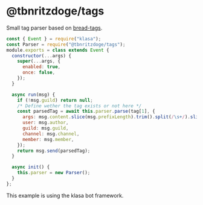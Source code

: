 # @tbnritzdoge/tags

Small tag parser based on [bread-tags](https://github.com/Soumil07/bread-tags).
```js
const { Event } = require("klasa");
const Parser = require("@tbnritzdoge/tags");
module.exports = class extends Event {
  constructor(...args) {
    super(...args, {
      enabled: true,
      once: false,
    });
  }

  async run(msg) {
    if (!msg.guild) return null;
    /* Define wether the tag exists or not here */
    const parsedTag = await this.parser.parse(tag[1], {
      args: msg.content.slice(msg.prefixLength).trim().split(/\s+/).slice(1),
      user: msg.author,
      guild: msg.guild,
      channel: msg.channel,
      member: msg.member,
    });
    return msg.send(parsedTag);
  }

  async init() {
    this.parser = new Parser();
  }
};
```
This example is using the klasa bot framework.